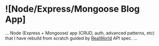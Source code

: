 # ![Node/Express/Mongoose Blog App]
...
 Node (Express + Mongoose) app (CRUD, auth, advanced patterns, etc) that I have rebuild from scratch  guided by [RealWorld](https://github.com/gothinkster/realworld-example-apps) API spec.
 ...